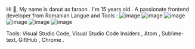 Hi 👋, My name is danut as faraon . I'm 15 years old .
A passionate frontend developer from Romanian
Langue and Tools :
![image](https://user-images.githubusercontent.com/119728870/205432666-328f553f-4610-4067-abd4-e4cda78ef11a.png)
![image](https://user-images.githubusercontent.com/119728870/205432672-5b445d28-1f6d-43ac-9370-0eaf6b83c0c4.png)
![image](https://user-images.githubusercontent.com/119728870/205432685-e6681b79-c8e0-4b87-a610-3ead9088daa5.png)
![image](https://user-images.githubusercontent.com/119728870/205432707-7a5c682a-6b23-4466-baf1-273f78441725.png)
![image](https://user-images.githubusercontent.com/119728870/205432715-0f5321c0-ca53-40c6-bf2c-377044d42904.png)
![image](https://user-images.githubusercontent.com/119728870/205432753-10c61ef3-fd2b-437c-8b1f-9608e5220745.png)


Tools: Visual Studio Code, Visual Studio Code Insiders , Atom , Sublime-text, GiftHub , Chrome .
